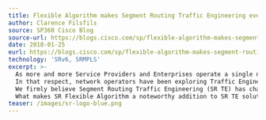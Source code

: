 ```yaml
---
title: Flexible Algorithm makes Segment Routing Traffic Engineering even more agile
author: Clarence Filsfils
source: SP360 Cisco Blog
source-url: https://blogs.cisco.com/sp/flexible-algorithm-makes-segment-routing-traffic-engineering-even-more-agile
date: 2018-01-25
eurl: https://blogs.cisco.com/sp/flexible-algorithm-makes-segment-routing-traffic-engineering-even-more-agile
technology: 'SRv6, SRMPLS'
excerpt: >-
  As more and more Service Providers and Enterprises operate a single network infrastructure to support an ever-increasing number of services, the ability to custom fit transport to application needs is critically important.
  In that respect, network operators have been exploring Traffic Engineering techniques for some years now but have obviously run into many scaling issues preventing them from having an end-to-end, fine-grained control over the myriad services they offer.
  We firmly believe Segment Routing Traffic Engineering (SR TE) has changed the game and has become the undisputed solution to deliver Traffic Engineering capabilities at scale.
  What makes SR Flexible Algorithm a noteworthy addition to SR TE solution?
teaser: /images/sr-logo-blue.png
---
```

